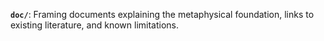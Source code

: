 **`doc/`**: Framing documents explaining the metaphysical foundation, links to existing literature, and known limitations.
